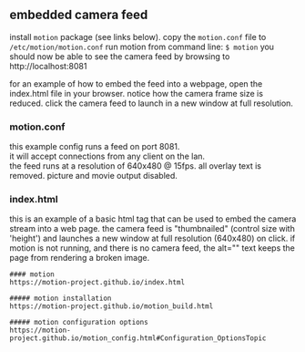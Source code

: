 ## embedded camera feed  
install `motion` package (see links below).
copy the `motion.conf` file to `/etc/motion/motion.conf`
run motion from command line: `$ motion` 
you should now be able to see the camera feed by browsing to http://localhost:8081  

for an example of how to embed the feed into a webpage, open the index.html file in your browser.  notice how the camera frame size is reduced.  click the camera feed to launch in a new window at full resolution.

### motion.conf  
this example config runs a feed on port 8081.  
it will accept connections from any client on the lan.  
the feed runs at a resolution of 640x480 @ 15fps.
all overlay text is removed.
picture and movie output disabled.

### index.html  
this is an example of a basic html tag that can be used to embed the camera stream into a web page.  the camera feed is "thumbnailed" (control size with 'height') and launches a new window at full resolution (640x480) on click.  if motion is not running, and there is no camera feed, the alt="" text keeps the page from rendering a broken image.  

~~~~~~~~~~~~~~~~~~~~~~~~~~~~~~~~~~~~~~~~~~~~~~~~~~~ some useful links ~~~~
#### motion  
https://motion-project.github.io/index.html  

##### motion installation  
https://motion-project.github.io/motion_build.html  

##### motion configuration options
https://motion-project.github.io/motion_config.html#Configuration_OptionsTopic 
